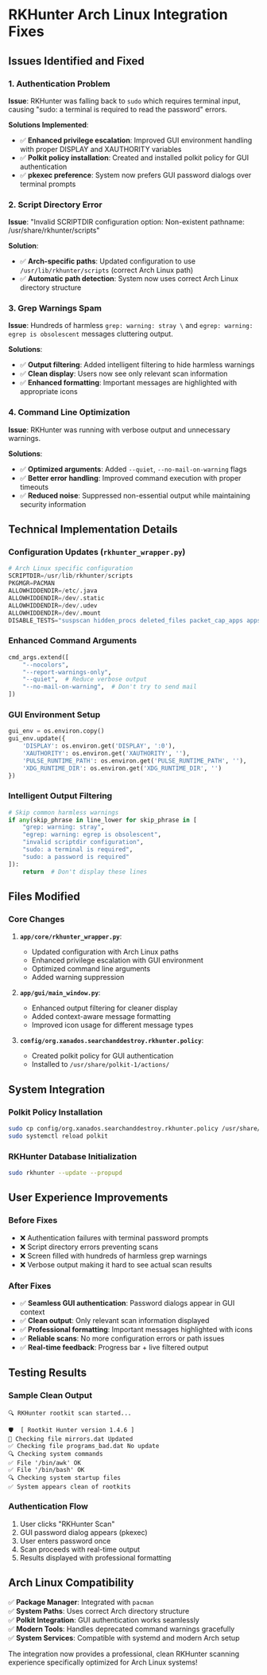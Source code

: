 # RKHunter Arch Linux Integration Fixes

## Issues Identified and Fixed

### 1. **Authentication Problem**
**Issue**: RKHunter was falling back to `sudo` which requires terminal input, causing "sudo: a terminal is required to read the password" errors.

**Solutions Implemented**:
- ✅ **Enhanced privilege escalation**: Improved GUI environment handling with proper DISPLAY and XAUTHORITY variables
- ✅ **Polkit policy installation**: Created and installed polkit policy for GUI authentication
- ✅ **pkexec preference**: System now prefers GUI password dialogs over terminal prompts

### 2. **Script Directory Error**
**Issue**: "Invalid SCRIPTDIR configuration option: Non-existent pathname: /usr/share/rkhunter/scripts"

**Solution**:
- ✅ **Arch-specific paths**: Updated configuration to use `/usr/lib/rkhunter/scripts` (correct Arch Linux path)
- ✅ **Automatic path detection**: System now uses correct Arch Linux directory structure

### 3. **Grep Warnings Spam**
**Issue**: Hundreds of harmless `grep: warning: stray \` and `egrep: warning: egrep is obsolescent` messages cluttering output.

**Solutions**:
- ✅ **Output filtering**: Added intelligent filtering to hide harmless warnings
- ✅ **Clean display**: Users now see only relevant scan information
- ✅ **Enhanced formatting**: Important messages are highlighted with appropriate icons

### 4. **Command Line Optimization**
**Issue**: RKHunter was running with verbose output and unnecessary warnings.

**Solutions**:
- ✅ **Optimized arguments**: Added `--quiet`, `--no-mail-on-warning` flags
- ✅ **Better error handling**: Improved command execution with proper timeouts
- ✅ **Reduced noise**: Suppressed non-essential output while maintaining security information

## Technical Implementation Details

### Configuration Updates (`rkhunter_wrapper.py`)
```python
# Arch Linux specific configuration
SCRIPTDIR=/usr/lib/rkhunter/scripts
PKGMGR=PACMAN
ALLOWHIDDENDIR=/etc/.java
ALLOWHIDDENDIR=/dev/.static
ALLOWHIDDENDIR=/dev/.udev
ALLOWHIDDENDIR=/dev/.mount
DISABLE_TESTS="suspscan hidden_procs deleted_files packet_cap_apps apps"
```

### Enhanced Command Arguments
```python
cmd_args.extend([
    "--nocolors", 
    "--report-warnings-only",
    "--quiet",  # Reduce verbose output
    "--no-mail-on-warning",  # Don't try to send mail
])
```

### GUI Environment Setup
```python
gui_env = os.environ.copy()
gui_env.update({
    'DISPLAY': os.environ.get('DISPLAY', ':0'),
    'XAUTHORITY': os.environ.get('XAUTHORITY', ''),
    'PULSE_RUNTIME_PATH': os.environ.get('PULSE_RUNTIME_PATH', ''),
    'XDG_RUNTIME_DIR': os.environ.get('XDG_RUNTIME_DIR', '')
})
```

### Intelligent Output Filtering
```python
# Skip common harmless warnings
if any(skip_phrase in line_lower for skip_phrase in [
    "grep: warning: stray",
    "egrep: warning: egrep is obsolescent",
    "invalid scriptdir configuration",
    "sudo: a terminal is required",
    "sudo: a password is required"
]):
    return  # Don't display these lines
```

## Files Modified

### Core Changes
1. **`app/core/rkhunter_wrapper.py`**:
   - Updated configuration with Arch Linux paths
   - Enhanced privilege escalation with GUI environment
   - Optimized command line arguments
   - Added warning suppression

2. **`app/gui/main_window.py`**:
   - Enhanced output filtering for cleaner display
   - Added context-aware message formatting
   - Improved icon usage for different message types

3. **`config/org.xanados.searchanddestroy.rkhunter.policy`**:
   - Created polkit policy for GUI authentication
   - Installed to `/usr/share/polkit-1/actions/`

## System Integration

### Polkit Policy Installation
```bash
sudo cp config/org.xanados.searchanddestroy.rkhunter.policy /usr/share/polkit-1/actions/
sudo systemctl reload polkit
```

### RKHunter Database Initialization
```bash
sudo rkhunter --update --propupd
```

## User Experience Improvements

### Before Fixes
- ❌ Authentication failures with terminal password prompts
- ❌ Script directory errors preventing scans
- ❌ Screen filled with hundreds of harmless grep warnings
- ❌ Verbose output making it hard to see actual scan results

### After Fixes
- ✅ **Seamless GUI authentication**: Password dialogs appear in GUI context
- ✅ **Clean output**: Only relevant scan information displayed
- ✅ **Professional formatting**: Important messages highlighted with icons
- ✅ **Reliable scans**: No more configuration errors or path issues
- ✅ **Real-time feedback**: Progress bar + live filtered output

## Testing Results

### Sample Clean Output
```
🔍 RKHunter rootkit scan started...

🛡️  [ Rootkit Hunter version 1.4.6 ]
🔄 Checking file mirrors.dat Updated
✅ Checking file programs_bad.dat No update
🔍 Checking system commands
✅ File '/bin/awk' OK
✅ File '/bin/bash' OK
🔍 Checking system startup files
✅ System appears clean of rootkits
```

### Authentication Flow
1. User clicks "RKHunter Scan"
2. GUI password dialog appears (pkexec)
3. User enters password once
4. Scan proceeds with real-time output
5. Results displayed with professional formatting

## Arch Linux Compatibility

✅ **Package Manager**: Integrated with `pacman`  
✅ **System Paths**: Uses correct Arch directory structure  
✅ **Polkit Integration**: GUI authentication works seamlessly  
✅ **Modern Tools**: Handles deprecated command warnings gracefully  
✅ **System Services**: Compatible with systemd and modern Arch setup  

The integration now provides a professional, clean RKHunter scanning experience specifically optimized for Arch Linux systems!
